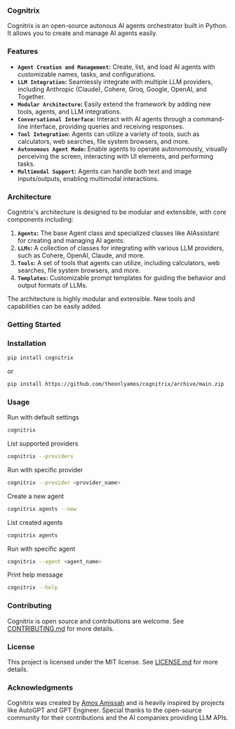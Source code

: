 ### Cognitrix
Cognitrix is an open-source autonous AI agents orchestrator built in Python. It allows you to create and manage AI agents easily.

### Features
- **`Agent Creation and Management`:** Create, list, and load AI agents with customizable names, tasks, and configurations.
- **`LLM Integration`:** Seamlessly integrate with multiple LLM providers, including Anthropic (Claude), Cohere, Groq, Google, OpenAI, and Together.
- **`Modular Architecture`:** Easily extend the framework by adding new tools, agents, and LLM integrations.
- **`Conversational Interface`:** Interact with AI agents through a command-line interface, providing queries and receiving responses.
- **`Tool Integration`:** Agents can utilize a variety of tools, such as calculators, web searches, file system browsers, and more.
- **`Autonomous Agent Mode`:** Enable agents to operate autonomously, visually perceiving the screen, interacting with UI elements, and performing tasks.
- **`Multimodal Support`:** Agents can handle both text and image inputs/outputs, enabling multimodal interactions.

### Architecture
Cognitrix's architecture is designed to be modular and extensible, with core components including:

1. **`Agents`:** The base Agent class and specialized classes like AIAssistant for creating and managing AI agents.
2. **`LLMs`:** A collection of classes for integrating with various LLM providers, such as Cohere, OpenAI, Claude, and more.
3. **`Tools`:** A set of tools that agents can utilize, including calculators, web searches, file system browsers, and more.
4. **`Templates`:** Customizable prompt templates for guiding the behavior and output formats of LLMs.

The architecture is highly modular and extensible. New tools and capabilities can be easily added.

### Getting Started

### Installation
```bash
pip install cognitrix
```
or
```bash
pip install https://github.com/theonlyamos/cognitrix/archive/main.zip
```

### Usage
Run with default settings
```bash
cognitrix
```

List supported providers
```bash
cognitrix --providers
```

Run with specific provider
```bash
cognitrix --provider <provider_name>
```

Create a new agent
```bash
cognitrix agents --new
```

List created agents
```bash
cognitrix agents
```

Run with specific agent
```bash
cognitrix --agent <agent_name>
```

Print help message
```bash
cognitrix --help
```

### Contributing
Cognitrix is open source and contributions are welcome. See [CONTRIBUTING.md](CONTRIBUTING.md) for more details.

### License
This project is licensed under the MIT license. See [LICENSE.md](LICENSE.md) for more details.

### Acknowledgments
Cognitrix was created by [Amos Amissah](https://github.com/theonlyamos) and is heavily inspired by projects like AutoGPT and GPT Engineer. Special thanks to the open-source community for their contributions and the AI companies providing LLM APIs.
